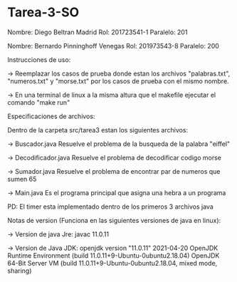 # Tarea-3-SO

Nombre: Diego Beltran Madrid
Rol: 201723541-1
Paralelo: 201

Nombre: Bernardo Pinninghoff Venegas
Rol: 201973543-8
Paralelo: 200

Instrucciones de uso:

-> Reemplazar los casos de prueba donde estan los archivos "palabras.txt", "numeros.txt" y "morse.txt" por los casos de prueba con el mismo nombre.

-> En una terminal de linux a la misma altura que el makefile ejecutar el comando "make run"

Especificaciones de archivos:

Dentro de la carpeta src/tarea3 estan los siguientes archivos:

-> Buscador.java Resuelve el problema de la busqueda de la palabra "eiffel"

-> Decodificador.java Resuelve el problema de decodificar codigo morse

-> Sumador.java Resuelve el problema de encontrar par de numeros que sumen 65

-> Main.java Es el programa principal que asigna una hebra a un programa

PD: El timer esta implementado dentro de los primeros 3 archivos java

Notas de version (Funciona en las siguientes versiones de java en linux):

-> Version de java Jre: javac 11.0.11

-> Version de Java JDK: openjdk version "11.0.11" 2021-04-20
   OpenJDK Runtime Environment (build 11.0.11+9-Ubuntu-0ubuntu2.18.04)
   OpenJDK 64-Bit Server VM (build 11.0.11+9-Ubuntu-0ubuntu2.18.04, mixed mode, sharing)